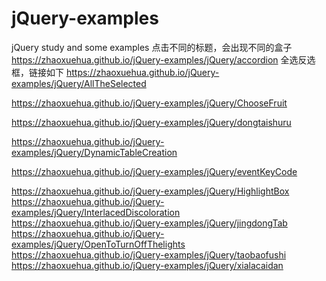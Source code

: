 # jQuery-examples
jQuery study and some examples
点击不同的标题，会出现不同的盒子
https://zhaoxuehua.github.io/jQuery-examples/jQuery/accordion
全选反选框，链接如下
https://zhaoxuehua.github.io/jQuery-examples/jQuery/AllTheSelected

https://zhaoxuehua.github.io/jQuery-examples/jQuery/ChooseFruit

https://zhaoxuehua.github.io/jQuery-examples/jQuery/dongtaishuru

https://zhaoxuehua.github.io/jQuery-examples/jQuery/DynamicTableCreation

https://zhaoxuehua.github.io/jQuery-examples/jQuery/eventKeyCode


https://zhaoxuehua.github.io/jQuery-examples/jQuery/HighlightBox
https://zhaoxuehua.github.io/jQuery-examples/jQuery/InterlacedDiscoloration
https://zhaoxuehua.github.io/jQuery-examples/jQuery/jingdongTab
https://zhaoxuehua.github.io/jQuery-examples/jQuery/OpenToTurnOffThelights
https://zhaoxuehua.github.io/jQuery-examples/jQuery/taobaofushi
https://zhaoxuehua.github.io/jQuery-examples/jQuery/xialacaidan
